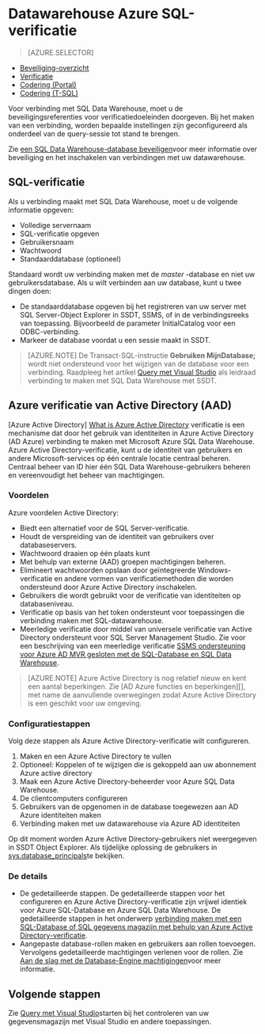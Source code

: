 <properties
   pageTitle="Verificatie van Azure SQL datawarehouse | Microsoft Azure"
   description="Azure Active Directory (AAD) en SQL Server-verificatie met Azure SQL Data Warehouse."
   services="sql-data-warehouse"
   documentationCenter=""
   authors="byham"
   manager="barbkess"
   editor=""
   tags=""/>

<tags
   ms.service="sql-data-warehouse"
   ms.devlang="na"
   ms.topic="article"
   ms.tgt_pltfrm="na"
   ms.workload="data-management"
   ms.date="09/24/2016"
   ms.author="rickbyh;barbkess;sonyama"/>

# <a name="authentication-to-azure-sql-data-warehouse"></a>Datawarehouse Azure SQL-verificatie

> [AZURE.SELECTOR]
- [Beveiliging-overzicht](sql-data-warehouse-overview-manage-security.md)
- [Verificatie](sql-data-warehouse-authentication.md)
- [Codering (Portal)](sql-data-warehouse-encryption-tde.md)
- [Codering (T-SQL)](sql-data-warehouse-encryption-tde-tsql.md)

Voor verbinding met SQL Data Warehouse, moet u de beveiligingsreferenties voor verificatiedoeleinden doorgeven. Bij het maken van een verbinding, worden bepaalde instellingen zijn geconfigureerd als onderdeel van de query-sessie tot stand te brengen.  

Zie [een SQL Data Warehouse-database beveiligen][]voor meer informatie over beveiliging en het inschakelen van verbindingen met uw datawarehouse.

## <a name="sql-authentication"></a>SQL-verificatie
Als u verbinding maakt met SQL Data Warehouse, moet u de volgende informatie opgeven:

- Volledige servernaam
- SQL-verificatie opgeven
- Gebruikersnaam
- Wachtwoord
- Standaarddatabase (optioneel)

Standaard wordt uw verbinding maken met de *master* -database en niet uw gebruikersdatabase. Als u wilt verbinden aan uw database, kunt u twee dingen doen:

- De standaarddatabase opgeven bij het registreren van uw server met SQL Server-Object Explorer in SSDT, SSMS, of in de verbindingsreeks van toepassing. Bijvoorbeeld de parameter InitialCatalog voor een ODBC-verbinding.
- Markeer de database voordat u een sessie maakt in SSDT.

> [AZURE.NOTE] De Transact-SQL-instructie **Gebruiken MijnDatabase;** wordt niet ondersteund voor het wijzigen van de database voor een verbinding. Raadpleeg het artikel [Query met Visual Studio][] als leidraad verbinding te maken met SQL Data Warehouse met SSDT.

## <a name="azure-active-directory-aad-authentication"></a>Azure verificatie van Active Directory (AAD)

[Azure Active Directory] [ What is Azure Active Directory] verificatie is een mechanisme dat door het gebruik van identiteiten in Azure Active Directory (AD Azure) verbinding te maken met Microsoft Azure SQL Data Warehouse. Azure Active Directory-verificatie, kunt u de identiteit van gebruikers en andere Microsoft-services op één centrale locatie centraal beheren. Centraal beheer van ID hier één SQL Data Warehouse-gebruikers beheren en vereenvoudigt het beheer van machtigingen. 

### <a name="benefits"></a>Voordelen

Azure voordelen Active Directory:

- Biedt een alternatief voor de SQL Server-verificatie.
- Houdt de verspreiding van de identiteit van gebruikers over databaseservers.
- Wachtwoord draaien op één plaats kunt
- Met behulp van externe (AAD) groepen machtigingen beheren.
- Elimineert wachtwoorden opslaan door geïntegreerde Windows-verificatie en andere vormen van verificatiemethoden die worden ondersteund door Azure Active Directory inschakelen.
- Gebruikers die wordt gebruikt voor de verificatie van identiteiten op databaseniveau.
- Verificatie op basis van het token ondersteunt voor toepassingen die verbinding maken met SQL-datawarehouse.
- Meerledige verificatie door middel van universele verificatie van Active Directory ondersteunt voor SQL Server Management Studio. Zie voor een beschrijving van een meerledige verificatie [SSMS ondersteuning voor Azure AD MVR gesloten met de SQL-Database en SQL Data Warehouse](../sql-database/sql-database-ssms-mfa-authentication.md).

> [AZURE.NOTE] Azure Active Directory is nog relatief nieuw en kent een aantal beperkingen. Zie [AD Azure functies en beperkingen][], met name de aanvullende overwegingen zodat Azure Active Directory is een geschikt voor uw omgeving.

### <a name="configuration-steps"></a>Configuratiestappen

Volg deze stappen als Azure Active Directory-verificatie wilt configureren.

1. Maken en een Azure Active Directory te vullen
2. Optioneel: Koppelen of te wijzigen die is gekoppeld aan uw abonnement Azure active directory
3. Maak een Azure Active Directory-beheerder voor Azure SQL Data Warehouse.
4. De clientcomputers configureren
5. Gebruikers van de opgenomen in de database toegewezen aan AD Azure identiteiten maken
6. Verbinding maken met uw datawarehouse via Azure AD identiteiten

Op dit moment worden Azure Active Directory-gebruikers niet weergegeven in SSDT Object Explorer. Als tijdelijke oplossing de gebruikers in [sys.database_principals](https://msdn.microsoft.com/library/ms187328.aspx)te bekijken.
  
### <a name="find-the-details"></a>De details
- De gedetailleerde stappen. De gedetailleerde stappen voor het configureren en Azure Active Directory-verificatie zijn vrijwel identiek voor Azure SQL-Database en Azure SQL Data Warehouse. De gedetailleerde stappen in het onderwerp [verbinding maken met een SQL-Database of SQL gegevens magazijn met behulp van Azure Active Directory-verificatie](../sql-database/sql-database-aad-authentication.md).
- Aangepaste database-rollen maken en gebruikers aan rollen toevoegen. Vervolgens gedetailleerde machtigingen verlenen voor de rollen. Zie [Aan de slag met de Database-Engine machtigingen](https://msdn.microsoft.com/library/mt667986.aspx)voor meer informatie.

## <a name="next-steps"></a>Volgende stappen

Zie [Query met Visual Studio][]starten bij het controleren van uw gegevensmagazijn met Visual Studio en andere toepassingen.

<!-- Article references -->
[Een SQL Data Warehouse-database beveiligen]: ./sql-data-warehouse-overview-manage-security.md
[Query met Visual Studio]: ./sql-data-warehouse-query-visual-studio.md
[What is Azure Active Directory]: ../active-directory/active-directory-whatis.md
[Azure AD functies en beperkingen]: ../sql-database/sql-database-aad-authentication.md#azure-ad-features-and-limitations
